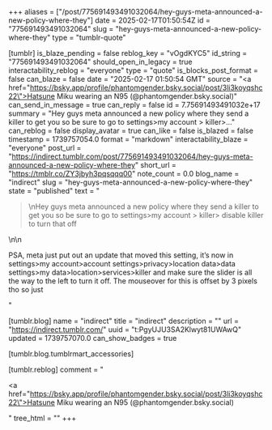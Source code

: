 +++
aliases = ["/post/775691493491032064/hey-guys-meta-announced-a-new-policy-where-they"]
date = 2025-02-17T01:50:54Z
id = "775691493491032064"
slug = "hey-guys-meta-announced-a-new-policy-where-they"
type = "tumblr-quote"

[tumblr]
is_blaze_pending = false
reblog_key = "vOgdKYC5"
id_string = "775691493491032064"
should_open_in_legacy = true
interactability_reblog = "everyone"
type = "quote"
is_blocks_post_format = false
can_blaze = false
date = "2025-02-17 01:50:54 GMT"
source = "<a href=\"https://bsky.app/profile/phantomgender.bsky.social/post/3li3koyqshc22\">Hatsune Miku wearing an N95 (@phantomgender.bsky.social)</a>"
can_send_in_message = true
can_reply = false
id = 7.75691493491032e+17
summary = "Hey guys meta announced a new policy where they send a killer to get you so be sure to go to settings>my account > killer>..."
can_reblog = false
display_avatar = true
can_like = false
is_blazed = false
timestamp = 1739757054.0
format = "markdown"
interactability_blaze = "everyone"
post_url = "https://indirect.tumblr.com/post/775691493491032064/hey-guys-meta-announced-a-new-policy-where-they"
short_url = "https://tmblr.co/ZY3jbyh3pqsqqq00"
note_count = 0.0
blog_name = "indirect"
slug = "hey-guys-meta-announced-a-new-policy-where-they"
state = "published"
text = "<blockquote><p>\nHey guys meta announced a new policy where they send a killer to get you so be sure to go to settings&gt;my account &gt; killer&gt; disable killer to turn that off</p></blockquote>\n\n<p>PSA, meta just put out an update that moved this setting, it&rsquo;s now in settings&gt;my account&gt;account settings&gt;privacy&gt;location data&gt;data settings&gt;my data&gt;location&gt;services&gt;killer and make sure the slider is all the way to the left to turn it off. The mouseover for this is offset by 3 pixels tho so just</p>"

[tumblr.blog]
name = "indirect"
title = "indirect"
description = ""
url = "https://indirect.tumblr.com/"
uuid = "t:PgyUJU3SA2Klwyt81UWAwQ"
updated = 1739757070.0
can_show_badges = true

[tumblr.blog.tumblrmart_accessories]

[tumblr.reblog]
comment = "<p><a href=\"https://bsky.app/profile/phantomgender.bsky.social/post/3li3koyqshc22\">Hatsune Miku wearing an N95 (@phantomgender.bsky.social)</a></p>"
tree_html = ""
+++
